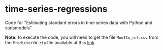 # time-series-regressions
Code for "Estimating standard errors in time series data with Python and statsmodels"


**Note:** to execute the code, you will need to get the file `Mom12m_ret.csv` from the `PredictorVW.zip` file available at this [link](https://drive.google.com/drive/folders/1I340N9Jwhvb2UKmcev84TfyqviIdPkrM).
